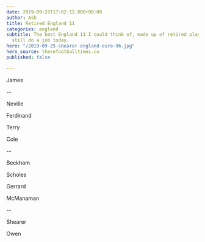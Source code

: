 ```yaml
---
date: 2019-09-25T17:02:12.000+00:00
author: Ash
title: Retired England 11
categories: england
subtitle: The best England 11 I could think of, made up of retired players who could
  still do a job today.
hero: "/2019-09-25-shearer-england-euro-96.jpg"
hero_source: thesefootballtimes.co
published: false

---
```

James

\--

Neville

Ferdinand

Terry

Cole

\--

Beckham

Scholes

Gerrard

McManaman

\--

Shearer

Owen